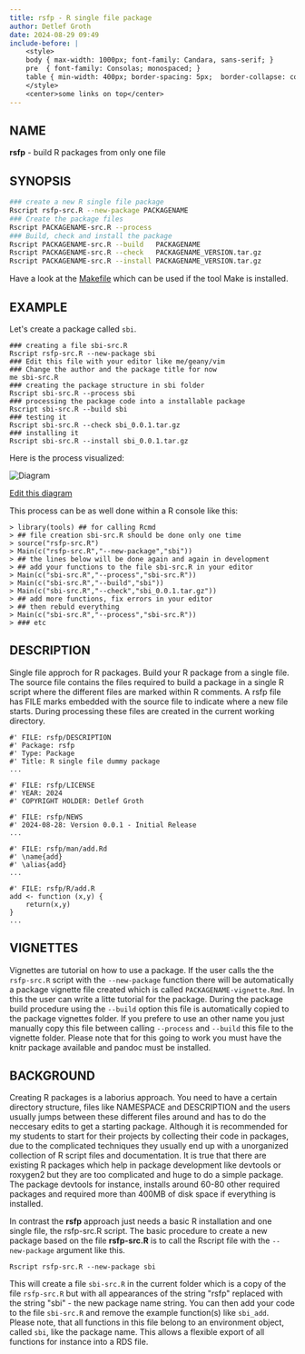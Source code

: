 ```yaml
---
title: rsfp - R single file package
author: Detlef Groth
date: 2024-08-29 09:49
include-before: |
    <style>
    body { max-width: 1000px; font-family: Candara, sans-serif; }
    pre  { font-family: Consolas; monospaced; }
    table { min-width: 400px; border-spacing: 5px;  border-collapse: collapse; }
    </style>
    <center>some links on top</center>
---
```


## NAME

__rsfp__ - build R packages from only one file
 
## SYNOPSIS

```.bash
### create a new R single file package
Rscript rsfp-src.R --new-package PACKAGENAME
### Create the package files 
Rscript PACKAGENAME-src.R --process
### Build, check and install the package
Rscript PACKAGENAME-src.R --build   PACKAGENAME
Rscript PACKAGENAME-src.R --check   PACKAGENAME_VERSION.tar.gz
Rscript PACKAGENAME-src.R --install PACKAGENAME_VERSION.tar.gz
```

Have a look at the [Makefile](Makefile)  which can be used if the tool Make is
installed. 

## EXAMPLE

Let's create a package called `sbi`.

```
### creating a file sbi-src.R
Rscript rsfp-src.R --new-package sbi
### Edit this file with your editor like me/geany/vim
### Change the author and the package title for now
me sbi-src.R
### creating the package structure in sbi folder
Rscript sbi-src.R --process sbi
### processing the package code into a installable package
Rscript sbi-src.R --build sbi
### testing it
Rscript sbi-src.R --check sbi_0.0.1.tar.gz
### installing it
Rscript sbi-src.R --install sbi_0.0.1.tar.gz
```

Here is the process visualized:

![Diagram](https://kroki.io/graphviz/svg/eNqtVEFv2yAUvvdXIO-ySbazVe2pcqUqy6GHdhHZLYoqbJ5tZAwWEHVt1f8-wJg40ZZJ1fDB8L2P7308nk1Zo8jQIozeLpAdQlLY1lIYQXookqXsWYU2RGj0sElS3ZIBCiENpNq8cChqxjnQ1L0qyaUqNOG9FOkzo6YtvuXXO68KtPm76khReqhRdot0ybaclMCLBB0PrCvFBmOZ9ZBpVeUYZZmA52wgVUcacFvRJ_RZigq-BFUHjaKUqX_oWlKUHZSsQOsZ5oRrA2KmbCWd-OPdw2qzvluuTvDvq80S369_3v94PIn0RGB6gmF8Cqy7JlZmsn44-8HGFItep3tK3EUd2Z1RF5FVS05BBZ63NtHsYlHvhZWkIYzxFMMhMgWs22hyYfVjxCu6A5V7xul27BsqjQE6EmL9zpGc_rm4xx2haqHqPORnDmJCG8J56ERmpAo94ZE3pIjobOP2cDOFb3zjvM92TGdb-VUy7_jupeR7SMdVyW0zhsqW8tfMXCzcH9ptdG-RJHw5V_l1eiwfJeeJdoeDnpMfK2GRJ5G7xxCVN68fyhVqeS5boPzXfO7Cwmfu4TDfjjsNKY_Kf7icElgDIe9l2tpVa-xv6Sp1PyPNXqG4_Lq7eP8NBC2byw==)

[Edit this diagram](https://niolesk.top/#https://kroki.io/graphviz/svg/eNqtVEFv2yAUvvdXIO-ySbazVe2pcqUqy6GHdhHZLYoqbJ5tZAwWEHVt1f8-wJg40ZZJ1fDB8L2P7308nk1Zo8jQIozeLpAdQlLY1lIYQXookqXsWYU2RGj0sElS3ZIBCiENpNq8cChqxjnQ1L0qyaUqNOG9FOkzo6YtvuXXO68KtPm76khReqhRdot0ybaclMCLBB0PrCvFBmOZ9ZBpVeUYZZmA52wgVUcacFvRJ_RZigq-BFUHjaKUqX_oWlKUHZSsQOsZ5oRrA2KmbCWd-OPdw2qzvluuTvDvq80S369_3v94PIn0RGB6gmF8Cqy7JlZmsn44-8HGFItep3tK3EUd2Z1RF5FVS05BBZ63NtHsYlHvhZWkIYzxFMMhMgWs22hyYfVjxCu6A5V7xul27BsqjQE6EmL9zpGc_rm4xx2haqHqPORnDmJCG8J56ERmpAo94ZE3pIjobOP2cDOFb3zjvM92TGdb-VUy7_jupeR7SMdVyW0zhsqW8tfMXCzcH9ptdG-RJHw5V_l1eiwfJeeJdoeDnpMfK2GRJ5G7xxCVN68fyhVqeS5boPzXfO7Cwmfu4TDfjjsNKY_Kf7icElgDIe9l2tpVa-xv6Sp1PyPNXqG4_Lq7eP8NBC2byw==)

This process can be as well done within a R console like this:

```{r eval=FALSE}
> library(tools) ## for calling Rcmd
> ## file creation sbi-src.R should be done only one time
> source("rsfp-src.R") 
> Main(c("rsfp-src.R","--new-package","sbi"))
> ## the lines below will be done again and again in development
> ## add your functions to the file sbi-src.R in your editor
> Main(c("sbi-src.R","--process","sbi-src.R"))
> Main(c("sbi-src.R","--build","sbi"))
> Main(c("sbi-src.R","--check","sbi_0.0.1.tar.gz"))
> ## add more functions, fix errors in your editor
> ## then rebuld everything
> Main(c("sbi-src.R","--process","sbi-src.R"))
> ### etc
```

## DESCRIPTION

Single file approch for R packages. Build your R package from a single file.
The source file  contains the files  required to build a package in a single R
script  where the  different  files are marked  within R comments. A rsfp file
has FILE marks  embedded  with the source  file to  indicate  where a new file
starts.  During  processing  these  files are  created in the current  working
directory.

```{.r}
#' FILE: rsfp/DESCRIPTION
#' Package: rsfp
#' Type: Package
#' Title: R single file dummy package
...

#' FILE: rsfp/LICENSE
#' YEAR: 2024
#' COPYRIGHT HOLDER: Detlef Groth

#' FILE: rsfp/NEWS
#' 2024-08-28: Version 0.0.1 - Initial Release
...

#' FILE: rsfp/man/add.Rd
#' \name{add}
#' \alias{add}
...

#' FILE: rsfp/R/add.R
add <- function (x,y) {
    return(x,y)
}
...
```

## VIGNETTES 

Vignettes are tutorial on how to use a package. If the user calls the the
`rsfp-src.R` script with the `--new-package` function there will be
automatically a package vignette file created which is called
`PACKAGENAME-vignette.Rmd`. In this the user can write a litte tutorial for
the package. During the package build procedure using the `--build` option
this file is automatically copied to the package vignettes folder. If you
prefere to use an other name you just manually copy this file between calling
`--process` and `--build` this file to the vignette folder. Please note that
for this going to work you must have the knitr package available and pandoc
must be installed.


## BACKGROUND

Creating  R  packages  is a  laborius  approach.  You  need to have a  certain
directory  structure,  files  like  NAMESPACE  and  DESCRIPTION  and the users
usually jumps between these different files around and has to do the neccesary
edits to get a starting package. Although it is recommended for my students to
start for their  projects by  collecting  their code in  packages,  due to the
complicated  techniques they usually end up with a unorganized collection of R
script files and  documentation. It is true that there are existing R packages
which help in package  development  like devtools or roxygen2 but they are too
complicated and huge to do a simple package. The package devtools for instance,
installs around 60-80 other required  packages and required more than 400MB of
disk space if everything is installed. 

In contrast the __rsfp__  approach just needs a basic R  installation  and one
single  file, the  rsfp-src.R  script.  The  basic  procedure  to create a new
package based on the file __rsfp-src.R__ is to call the Rscript file with the 
`--new-package` argument like this.

```
Rscript rsfp-src.R --new-package sbi
```

This will create a file  `sbi-src.R` in the current  folder which is a copy of
the file  `rsfp-src.R`  but with all  appearances  of the string "rsfp" replaced
with the string  "sbi" - the new  package  name  string. You can then add your
code  to  the  file  `sbi-src.R`  and  remove  the  example  function(s)  like
`sbi_add`.  Please  note,  that  all  functions  in  this  file  belong  to an
environment  object,  called  `sbi`,  like the  package  name.  This  allows a
flexible export of all functions for instance into a RDS file.







